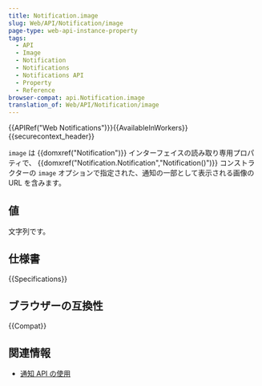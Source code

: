 ```yaml
---
title: Notification.image
slug: Web/API/Notification/image
page-type: web-api-instance-property
tags:
  - API
  - Image
  - Notification
  - Notifications
  - Notifications API
  - Property
  - Reference
browser-compat: api.Notification.image
translation_of: Web/API/Notification/image
---
```

{{APIRef("Web Notifications")}}{{AvailableInWorkers}}{{securecontext_header}}

`image` は {{domxref("Notification")}} インターフェイスの読み取り専用プロパティで、 {{domxref("Notification.Notification","Notification()")}} コンストラクターの `image` オプションで指定された、通知の一部として表示される画像の URL を含みます。

## 値

文字列です。

## 仕様書

{{Specifications}}

## ブラウザーの互換性

{{Compat}}

## 関連情報

- [通知 API の使用](/ja/docs/Web/API/Notifications_API/Using_the_Notifications_API)
